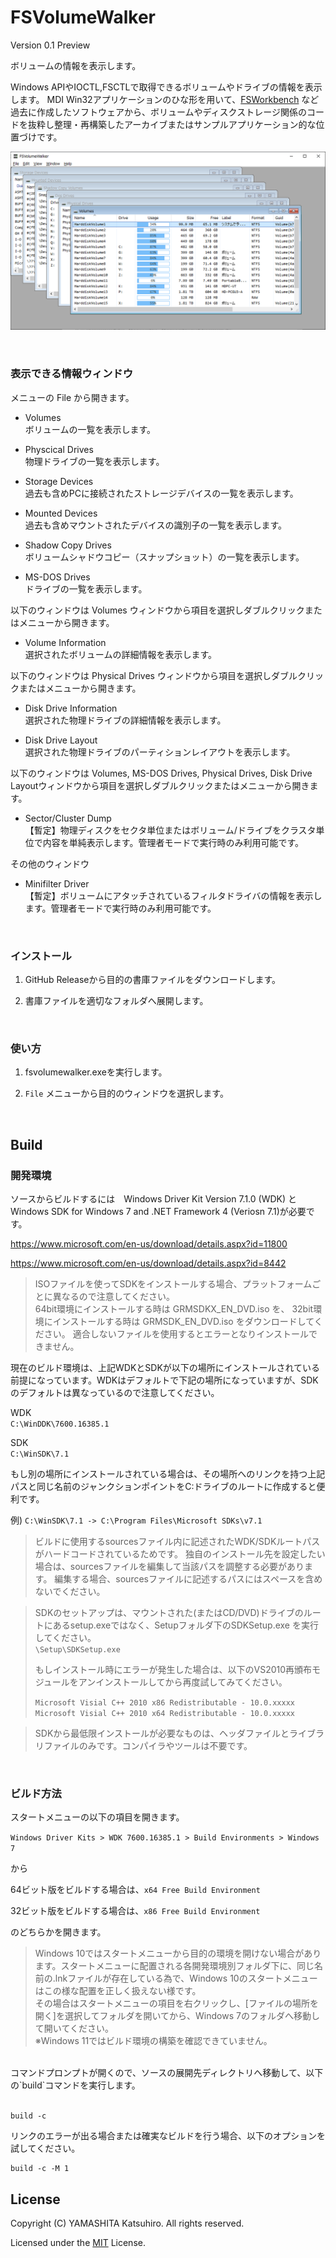 # FSVolumeWalker
 
Version 0.1 Preview

ボリュームの情報を表示します。

Windows APIやIOCTL,FSCTLで取得できるボリュームやドライブの情報を表示します。
MDI Win32アプリケーションのひな形を用いて、[FSWorkbench](https://github.com/yamashita-software-works/FSWorkbench) 
など過去に作成したソフトウェアから、ボリュームやディスクストレージ関係のコードを抜粋し整理・再構築したアーカイブまたはサンプルアプリケーション的な位置づけです。

![FSVolumeWalker](img/image-win10.png "FSVolumeWalker")

<br>

### 表示できる情報ウィンドウ

メニューの File から開きます。

- Volumes   
ボリュームの一覧を表示します。

- Physcical Drives   
物理ドライブの一覧を表示します。

- Storage Devices   
過去も含めPCに接続されたストレージデバイスの一覧を表示します。

- Mounted Devices   
過去も含めマウントされたデバイスの識別子の一覧を表示します。

- Shadow Copy Drives   
ボリュームシャドウコピー（スナップショット）の一覧を表示します。

- MS-DOS Drives   
ドライブの一覧を表示します。

以下のウィンドウは Volumes ウィンドウから項目を選択しダブルクリックまたはメニューから開きます。

- Volume Information   
選択されたボリュームの詳細情報を表示します。

以下のウィンドウは Physical Drives ウィンドウから項目を選択しダブルクリックまたはメニューから開きます。

- Disk Drive Information   
選択された物理ドライブの詳細情報を表示します。   

- Disk Drive Layout   
選択された物理ドライブのパーティションレイアウトを表示します。   

以下のウィンドウは Volumes, MS-DOS Drives, Physical Drives, Disk Drive Layoutウィンドウから項目を選択しダブルクリックまたはメニューから開きます。   

- Sector/Cluster Dump   
【暫定】物理ディスクをセクタ単位またはボリューム/ドライブをクラスタ単位で内容を単純表示します。管理者モードで実行時のみ利用可能です。   

その他のウィンドウ   

- Minifilter Driver   
【暫定】ボリュームにアタッチされているフィルタドライバの情報を表示します。管理者モードで実行時のみ利用可能です。   

<br>

### インストール

1. GitHub Releaseから目的の書庫ファイルをダウンロードします。

1. 書庫ファイルを適切なフォルダへ展開します。

<br>

### 使い方

1. fsvolumewalker.exeを実行します。

1. `File` メニューから目的のウィンドウを選択します。

<br>

## Build

### 開発環境
ソースからビルドするには　Windows Driver Kit Version 7.1.0 (WDK) と Windows SDK for Windows 7 and .NET Framework 4 (Veriosn 7.1)が必要です。

https://www.microsoft.com/en-us/download/details.aspx?id=11800

https://www.microsoft.com/en-us/download/details.aspx?id=8442

>ISOファイルを使ってSDKをインストールする場合、プラットフォームごとに異なるので注意してください。   
>64bit環境にインストールする時は GRMSDKX_EN_DVD.iso を、
>32bit環境にインストールする時は GRMSDK_EN_DVD.iso をダウンロードしてください。
>適合しないファイルを使用するとエラーとなりインストールできません。



現在のビルド環境は、上記WDKとSDKが以下の場所にインストールされている前提になっています。WDKはデフォルトで下記の場所になっていますが、SDKのデフォルトは異なっているので注意してください。

WDK   
`C:\WinDDK\7600.16385.1`

SDK   
`C:\WinSDK\7.1`

もし別の場所にインストールされている場合は、その場所へのリンクを持つ上記パスと同じ名前のジャンクションポイントをC:ドライブのルートに作成すると便利です。

例)
`C:\WinSDK\7.1 -> C:\Program Files\Microsoft SDKs\v7.1`

>
>ビルドに使用するsourcesファイル内に記述されたWDK/SDKルートパスがハードコードされているためです。
>独自のインストール先を設定したい場合は、sourcesファイルを編集して当該パスを調整する必要があります。
>編集する場合、sourcesファイルに記述するパスにはスペースを含めないでください。

>
>SDKのセットアップは、マウントされた(またはCD/DVD)ドライブのルートにあるsetup.exeではなく、Setupフォルダ下のSDKSetup.exe を実行してください。   
> `\Setup\SDKSetup.exe`
>
>
>もしインストール時にエラーが発生した場合は、以下のVS2010再頒布モジュールをアンインストールしてから再度試してみてください。
>
>`Microsoft Visial C++ 2010 x86 Redistributable - 10.0.xxxxx`   
>`Microsoft Visial C++ 2010 x64 Redistributable - 10.0.xxxxx`

>
>SDKから最低限インストールが必要なものは、ヘッダファイルとライブラリファイルのみです。コンパイラやツールは不要です。


<br>

### ビルド方法
スタートメニューの以下の項目を開きます。

`Windows Driver Kits > WDK 7600.16385.1 > Build Environments > Windows 7`

から

64ビット版をビルドする場合は、`x64 Free Build Environment`

32ビット版をビルドする場合は、`x86 Free Build Environment`

のどちらかを開きます。

>Windows 10ではスタートメニューから目的の環境を開けない場合があります。スタートメニューに配置される各開発環境別フォルダ下に、同じ名前の.lnkファイルが存在している為で、Windows 10のスタートメニューはこの様な配置を正しく扱えない様です。   
>その場合はスタートメニューの項目を右クリックし、\[ファイルの場所を開く\]を選択してフォルダを開いてから、Windows 7のフォルダへ移動して開いてください。   
>※Windows 11ではビルド環境の構築を確認できていません。

<br>
コマンドプロンプトが開くので、ソースの展開先ディレクトリへ移動して、以下の`build`コマンドを実行します。
<br>
<br>

    build -c

リンクのエラーが出る場合または確実なビルドを行う場合、以下のオプションを試してください。

    build -c -M 1



## License

Copyright (C) YAMASHITA Katsuhiro. All rights reserved.

Licensed under the [MIT](LICENSE) License.
